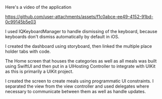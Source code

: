 Here's a video of the application

https://github.com/user-attachments/assets/f1c0abce-ee49-4152-91bd-0c99145b5e03

I used IQKeyboardManager to handle dismissing of the keyboard, because keyboards don't dismiss automatically by default in iOS.

I created the dashboard using storyboard, then linked the multiple place holder tabs with code.

The Home screen that houses the categories as well as all meals was built using SwiftUI and then put in a UIHosting Controller to integrate with UIKit as this is primarily a UIKit project.

I created the screen to create meals using programmatic UI constraints. I separated the view from the view controller and used delegates where necessary to communicate between them as well as handle updates.

